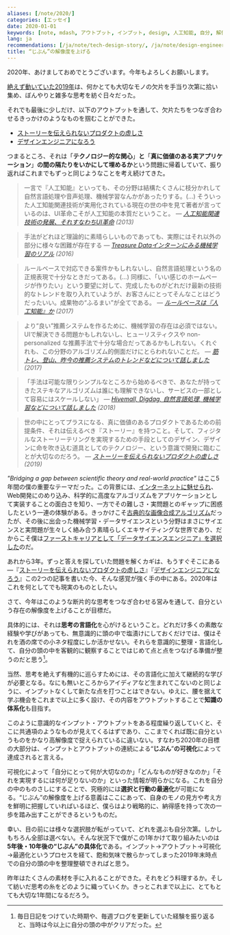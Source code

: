 ```yaml
---
aliases: [/note/2020/]
categories: [エッセイ]
date: 2020-01-01
keywords: [note, mdash, アウトプット, インプット, design, 人工知能, 自分, 解像度, ストーリー, 思考]
lang: ja
recommendations: [/ja/note/tech-design-story/, /ja/note/design-engineer/, /ja/note/cognitive-science-and-behavioral-economics/]
title: “じぶん”の解像度を上げる
---
```


2020年、あけましておめでとうございます。今年もよろしくお願いします。

[絶えず動いていた2019年](http://takuti.hatenablog.com/entry/2019/12/18/203809)は、何かとても大切なモノの欠片を手当り次第に拾い集め、ぼんやりと雑多な思考を紡ぐ日々だった。

それでも最後に少しだけ、以下のアウトプットを通して、欠片たちをつなぎ合わせるきっかけのようなものを掴むことができた。

- [ストーリーを伝えられないプロダクトの虚しさ](/note/tech-design-story)
- [デザインエンジニアになろう](/note/design-engineer)

つまるところ、それは「**テクノロジー的な関心**」**と**「**真に価値のある実アプリケーション**」**の間の隔たりをいかにして埋めるか**という問題に帰着していて、振り返ればこれまでもずっと同じようなことを考え続けてきた。

> 一言で『人工知能』といっても、その分野は結構たくさんに枝分かれして自然言語処理や音声処理、機械学習なんかがあったりする。(...) そういった人工知能関連技術が実用化されている現在の世の中を見て著者が言っているのは、UI革命こそが人工知能の本質だということ。 &mdash; *[人工知能関連技術の発展、それすなわちUI革命](/note/from-cloud-to-ai/) (2013)*

> 手法がどれほど理論的に素晴らしいものであっても、実際にはそれ以外の部分に様々な困難が存在する &mdash; *[Treasure Dataインターンにみる機械学習のリアル](/note/td-intern-2016/) (2016)*

> ルールベースで対応できる案件かもしれないし、自然言語処理という名の正規表現で十分なときだってある。(...) 同様に、「いい感じのホームページが作りたい」という要望に対して、完成したものがどれだけ最新の技術的なトレンドを取り入れていようが、お客さんにとってそんなことはどうだったいい。成果物の“ふるまい”が全てである。 &mdash; *[ルールベースは『人工知能』か](/note/rule-based-ai/) (2017)*

> より“良い”推薦システムを作るために、機械学習の存在は必須ではない。UIで解決できる問題かもしれないし、ヒューリスティクスや non-personalized な推薦手法で十分な場合だってあるかもしれない。くれぐれも、この分野のアルゴリズム的側面だけにとらわれないことだ。 &mdash; *[筋トレ、登山、昨今の推薦システムのトレンドなどについて話しました
](/note/trends-in-real-world-recommender-systems-2017/) (2017)*

> 「手法は可能な限りシンプルなところから始めるべきで、あなたが持ってきたステキなアルゴリズムは誰にも理解できないし、サービスの一部として容易にはスケールしない」 &mdash; *[Hivemall, Digdag, 自然言語処理, 機械学習などについて話しました](/note/td-tech-talk-plazma/) (2018)*

> 世の中にとってプラスになる、真に価値のあるプロダクトであるための前提条件、それは伝えるべき『ストーリー』を持つこと。そして、フィジタルなストーリーテリングを実現するための手段としてのデザイン、デザインに命を吹き込む道具としてのテクノロジー、という意識で開発に臨むことが大切なのだろう。 &mdash; *[ストーリーを伝えられないプロダクトの虚しさ](/note/tech-design-story/) (2019)*

*"Bridging a gap between scientific theory and real-world practice"* はここ5年間の僕の重要なテーマだった。この背景には、[インターネットに魅せられ](/note/20140713/)、Web開発にのめり込み、科学的に高度なアルゴリズムをアプリケーションとして実装することの面白さを知り、一方でその難しさ・実問題とのギャップに困惑したという一連の体験がある。きっかけこそ[古典的な画像合成アルゴリズム](/note/poisson-image-blending/)だったが、その後に出会った機械学習・データサイエンスという分野はまさにサイエンスと実問題が生々しく絡み合う素晴らしくエキサイティングな世界であり、だからこそ僕は[ファーストキャリアとして「データサイエンスエンジニア」を選択した](/note/master-graduate/)のだ。

あれから3年。ずっと答えを探していた問題を解くカギは、もうすぐそこにある―『[ストーリーを伝えられないプロダクトの虚しさ](/note/tech-design-story)』『[デザインエンジニアになろう](/note/design-engineer)』この2つの記事を書いた今、そんな感覚が強く手の中にある。2020年はこれを何としてでも現実のものとしたい。

さて、今年はこのような断片的な思考をつなぎ合わせる営みを通して、自分という存在の解像度を上げることが目標だ。

具体的には、それは**思考の言語化**を心がけるということ。どれだけ多くの素敵な経験や学びがあっても、無意識的に頭の中で塩漬けにしておくだけでは、僕はそれを酒の席での小ネタ程度にしか活かせない。それらを意識的に整理・言語化して、自分の頭の中を客観的に観察することではじめて点と点をつなげる準備が整うのだと思う[^1]。

当然、思考を絶えず有機的に巡らすためには、その言語化に加えて継続的な学びが必要となる。なにも無いところからアイディアなど生まれてこないのと同じように、インプットなくして新たな点を打つことはできない。ゆえに、腰を据えて学ぶ機会をこれまで以上に多く設け、その内容をアウトプットすることで**知識の体系化**も目指す。

このように意識的なインプット・アウトプットをある程度繰り返していくと、そこに共通項のようなものが見えてくるはずであり、ここまでくれば既に自分というものをかなり高解像度で捉えられているに違いない。すなわち2020年の目標の大部分は、インプットとアウトプットの連続による“**じぶん**”**の可視化**によって達成されると言える。

可視化によって「自分にとって何が大切なのか」「どんなものが好きなのか」「それを実現するには何が足りないのか」といった情報が明らかになる。これを自分の中のものさしにすることで、究極的には**選択と行動の最適化**が可能になる。“じぶん”の解像度を上げる意義はここにあって、自身のモノの見方や考え方を鮮明に把握していればいるほど、僕らはより戦略的に、納得感を持って次の一歩を踏み出すことができるというものだ。

幸い、目の前には様々な選択肢が転がっていて、どれを選ぶも自分次第。しかしもちろん全部は選べない。そんな状況下で僕がこの1年かけて取り組みたいのは**5年後・10年後の“じぶん”の具体化**である。インプット→アウトプット→可視化→最適化というプロセスを経て、飽和気味で散らかってしまった2019年末時点での自分の頭の中を整理整頓できればと思う。

昨年はたくさんの素材を手に入れることができた。それをどう料理するか。そして紡いだ思考の糸をどのように織っていくか。きっとこれまで以上に、とてもとても大切な1年間になるだろう。

[^1]: 毎日日記をつけていた時期や、毎週ブログを更新していた経験を振り返ると、当時は今以上に自分の頭の中がクリアだった。